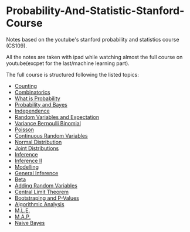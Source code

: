 # Probability-And-Statistic-Stanford-Course
Notes based on the youtube's stanford probability and statistics course (CS109).

All the notes are taken with ipad while watching almost the full course on youtube(excpet for the last/machine learning part).

The full course is structured following the listed topics:
- [Counting](https://www.youtube.com/watch?v=2MuDZIAzBMY&list=PLoROMvodv4rOpr_A7B9SriE_iZmkanvUg)
- [Combinatorics](https://www.youtube.com/watch?v=ag4Ei15CG0c&list=PLoROMvodv4rOpr_A7B9SriE_iZmkanvUg&index=2)
- [What is Probability](https://www.youtube.com/watch?v=EGgMCE2AgyU&list=PLoROMvodv4rOpr_A7B9SriE_iZmkanvUg&index=3)
- [Probability and Bayes](https://www.youtube.com/watch?v=NHRoXvPaZqY&list=PLoROMvodv4rOpr_A7B9SriE_iZmkanvUg&index=4)
- [Independence](https://www.youtube.com/watch?v=zTJDZ2wmaRU&list=PLoROMvodv4rOpr_A7B9SriE_iZmkanvUg&index=5)
- [Random Variables and Expectation](https://www.youtube.com/watch?v=8QCg2ur-3fo&list=PLoROMvodv4rOpr_A7B9SriE_iZmkanvUg&index=6)
- [Variance Bernoulli Binomial](https://www.youtube.com/watch?v=I2UBspTNAG0&list=PLoROMvodv4rOpr_A7B9SriE_iZmkanvUg&index=7)
- [Poisson](https://www.youtube.com/watch?v=QV3IRiG6dVs&list=PLoROMvodv4rOpr_A7B9SriE_iZmkanvUg&index=8)
- [Continuous Random Variables](https://www.youtube.com/watch?v=OFgBn4rQkqc&list=PLoROMvodv4rOpr_A7B9SriE_iZmkanvUg&index=9)
- [Normal Distribution](https://www.youtube.com/watch?v=rpB_NNXiWlM&list=PLoROMvodv4rOpr_A7B9SriE_iZmkanvUg&index=10)
- [Joint Distributions](https://www.youtube.com/watch?v=8Il2M7kbQSc&list=PLoROMvodv4rOpr_A7B9SriE_iZmkanvUg&index=11)
- [Inference](https://www.youtube.com/watch?v=fvgQBAsg5Zo&list=PLoROMvodv4rOpr_A7B9SriE_iZmkanvUg&index=12)
- [Inference II](https://www.youtube.com/watch?v=d0ImA7m4BEg&list=PLoROMvodv4rOpr_A7B9SriE_iZmkanvUg&index=13)
- [Modelling](https://www.youtube.com/watch?v=q9lk8l8P-E4&list=PLoROMvodv4rOpr_A7B9SriE_iZmkanvUg&index=14)
- [General Inference](https://www.youtube.com/watch?v=c0QGjtu9GZg&list=PLoROMvodv4rOpr_A7B9SriE_iZmkanvUg&index=15)
- [Beta](https://www.youtube.com/watch?v=aOhk9mFrHdU&list=PLoROMvodv4rOpr_A7B9SriE_iZmkanvUg&index=16)
- [Adding Random Variables](https://www.youtube.com/watch?v=UEyHbI9FRtM&list=PLoROMvodv4rOpr_A7B9SriE_iZmkanvUg&index=17)
- [Central Limit Theorem](https://www.youtube.com/watch?v=6Q9wT6JGMMM&list=PLoROMvodv4rOpr_A7B9SriE_iZmkanvUg&index=18)
- [Bootstraping and P-Values](https://www.youtube.com/watch?v=NXJwyPT1vsc&list=PLoROMvodv4rOpr_A7B9SriE_iZmkanvUg&index=19)
- [Algorithmic Analysis](https://www.youtube.com/watch?v=Ht9yUPtppwY&list=PLoROMvodv4rOpr_A7B9SriE_iZmkanvUg&index=20)
- [M.L.E.](https://www.youtube.com/watch?v=utFEufMXHgw&list=PLoROMvodv4rOpr_A7B9SriE_iZmkanvUg&index=21)
- [M.A.P.](https://www.youtube.com/watch?v=sL1zOr-P4xc&list=PLoROMvodv4rOpr_A7B9SriE_iZmkanvUg&index=22)
- [Naive Bayes](https://www.youtube.com/watch?v=yqF3DvDVpvw&list=PLoROMvodv4rOpr_A7B9SriE_iZmkanvUg&index=23)


